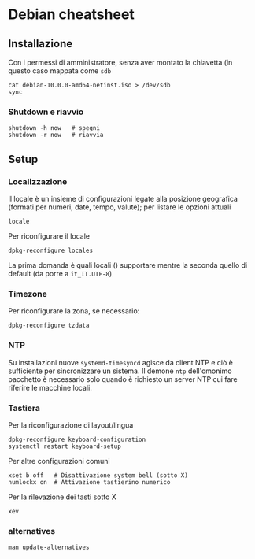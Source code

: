 # Debian cheatsheet

## Installazione
Con i permessi di amministratore, senza aver montato la chiavetta (in
questo caso mappata come `sdb`
```
cat debian-10.0.0-amd64-netinst.iso > /dev/sdb 
sync
```

### Shutdown e riavvio
```
shutdown -h now   # spegni
shutdown -r now   # riavvia
```

## Setup

### Localizzazione
Il locale è un insieme di configurazioni legate alla posizione
geografica (formati per numeri, date, tempo, valute); per
listare le opzioni attuali
```
locale
```
Per riconfigurare il locale
```
dpkg-reconfigure locales
```
La prima domanda è quali locali () supportare mentre la seconda quello
di default (da porre a `it_IT.UTF-8`)

### Timezone
Per riconfigurare la zona, se necessario:
```
dpkg-reconfigure tzdata
```

### NTP
Su installazioni nuove `systemd-timesyncd` agisce da client NTP e ciò
è sufficiente per sincronizzare un sistema. Il demone `ntp`
dell'omonimo pacchetto è necessario solo quando è richiesto un server
NTP cui fare riferire le macchine locali.


### Tastiera

Per la riconfigurazione di layout/lingua
```
dpkg-reconfigure keyboard-configuration 
systemctl restart keyboard-setup
```
Per altre configurazioni comuni
```
xset b off   # Disattivazione system bell (sotto X)
numlockx on  # Attivazione tastierino numerico
```
Per la rilevazione dei tasti sotto X
```
xev
```




### alternatives
`man update-alternatives`










